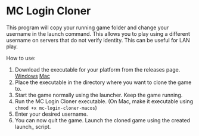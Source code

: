 # MC Login Cloner

This program will copy your running game folder and change your username in the launch command. This allows you to play using a different username on servers that do not verify identity. This can be useful for LAN play.

How to use:
1. Download the executable for your platform from the releases page. [Windows](https://github.com/basbase/mc-login-cloner/releases/download/v1.0.1/mc-login-cloner-win.exe) [Mac](https://github.com/basbase/mc-login-cloner/releases/download/v1.0.1/mc-login-cloner-macos)
2. Place the executable in the directory where you want to clone the game to.
3. Start the game normally using the launcher. Keep the game running.
4. Run the MC Login Cloner executable. (On Mac, make it executable using `chmod +x mc-login-cloner-macos`)
5. Enter your desired username.
6. You can now quit the game. Launch the cloned game using the created launch_<username> script.
